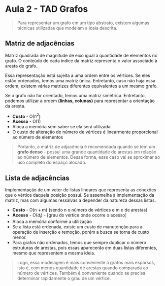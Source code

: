 # Aula 2 - TAD Grafos

> Para representar um grafo em um tipo abstrato, existem algumas técnicas utilizadas que modelam a ideia descrita.
> 

## Matriz de adjacências

Matriz quadrada de magnitude de eixo igual à quantidade de elementos no grafo. O conteúdo de cada índice da matriz representa o valor associado à aresta do grafo.

Essa representação está sujeita a uma ordem entre os vértices. Se eles estão ordenados, temos uma matriz única. Entretanto, caso não haja essa ordem, existem várias matrizes diferentes equivalentes a um mesmo grafo.

Se o grafo não for orientado, temos uma matriz simétrica. Entretanto, podemos utilizar a ordem **(linhas, colunas)** para representar a orientação da aresta.

- **Custo** - O($n^2$)
- **Acesso** - O(1)
- Aloca a memória sem saber se ela será utilizada
- O custo de alteração do número de vértices é linearmente proporcional ao número de elementos

> Portanto, a matriz de adjacência é recomendada quando se tem um **********************grafo denso********************** - possui uma grande quantidade de arestas em relação ao número de elementos. Dessa forma, esse caso vai se aproximar ao uso completo do espaço alocado.
> 

## Lista de adjacências

Implementação de um vetor de listas lineares que representa as conexões que o vértice daquela posição possuí. Se assemelha à implementação da matriz, mas com algumas ressalvas a depender da natureza dessas listas.

- **Custo** - O(n + m) (sendo n o número de vértices e m o de arestas)
- **************Acesso**************  - O($d_i$) - [grau do vértice onde ocorre o acesso]
- Aloca a memória conforme a utilização
- Se a lista está ordenada, existe um custo de manutenção para a operação de inserção e remoção, porém a busca se torna de custo menor.
- Para grafos não ordenados, temos que sempre duplicar o número estruturas de arestas, pois essas aparecerão em duas listas diferentes, mesmo que representem a mesma ideia.

> Logo, essa modelagem é mais conveniente a grafos mais esparsos, isto é, com menos quantidade de arestas quando comparada ao número de vértices. Também é conveniente quando se precisa determinar rapidamente o grau de um vértice.
>